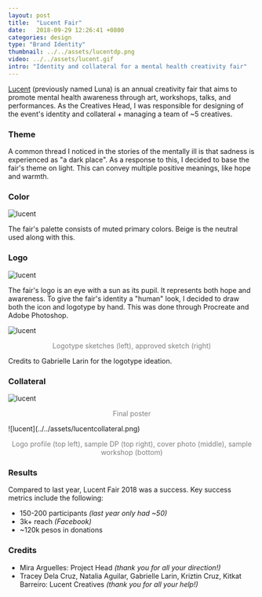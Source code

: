 ```yaml
---
layout: post
title:  "Lucent Fair"
date:   2018-09-29 12:26:41 +0800
categories: design
type: "Brand Identity"
thumbnail: ../../assets/lucentdp.png
video: ../../assets/lucent.gif
intro: "Identity and collateral for a mental health creativity fair"
---
```


[Lucent](https://www.facebook.com/lucentfair/) (previously named Luna) is an annual creativity fair that aims to promote mental health awareness through art, workshops, talks, and performances. As the Creatives Head, I was responsible for designing of the event's identity and collateral + managing a team of ~5 creatives.

### Theme
A common thread I noticed in the stories of the mentally ill is that sadness is experienced as "a dark place". As a response to this, I decided to base the fair's theme on light. This can convey multiple positive meanings, like hope and warmth.  

### Color

![lucent](../../assets/lucentcolor.png)

The fair's palette consists of muted primary colors. Beige is the neutral used along with this.

### Logo
![lucent](../../assets/lucentlogo.png)

The fair's logo is an eye with a sun as its pupil. It represents both hope and awareness.
To give the fair's identity a "human" look, I decided to draw both the icon and logotype by hand. This was done through Procreate and Adobe Photoshop.  

![lucent](../../assets/logosketch.png)
<p style="text-align:center;color:grey;">Logotype sketches (left), approved sketch (right)</p>

Credits to Gabrielle Larin for the logotype ideation.

### Collateral
![lucent](../../assets/mainposter.png)
<p style="text-align:center;color:grey;">Final poster</p>
![lucent](../../assets/lucentcollateral.png)
<p style="text-align:center;color:grey;">Logo profile (top left), sample DP (top right), cover photo (middle), sample workshop (bottom)</p>

### Results
Compared to last year, Lucent Fair 2018 was a success. Key success metrics include the following:
- 150-200 participants *(last year only had ~50)*
- 3k+ reach *(Facebook)*
- ~120k pesos in donations

### Credits
- Mira Arguelles: Project Head *(thank you for all your direction!)*
- Tracey Dela Cruz, Natalia Aguilar, Gabrielle Larin, Kriztin Cruz, Kitkat Barreiro: Lucent Creatives *(thank you for all your help!)*
  